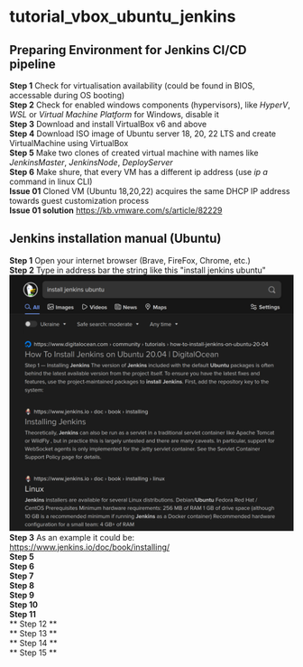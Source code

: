 # tutorial_vbox_ubuntu_jenkins

## Preparing Environment for Jenkins CI/CD pipeline
**Step 1** Check for virtualisation availability (could be found in BIOS, accessable during OS booting) <br>
**Step 2** Check for enabled windows components (hypervisors), like *HyperV*, *WSL* or *Virtual Machine Platform* for Windows, disable it <br>
**Step 3** Download and install VirtualBox v6 and above <br>
**Step 4** Download ISO image of Ubuntu server  18, 20, 22 LTS and create VirtualMachine using VirtualBox <br> 
**Step 5** Make two clones of created virtual machine with names like *JenkinsMaster*, *JenkinsNode*, *DeployServer* <br>
**Step 6** Make shure, that every VM has a different ip address (use *ip a* command in linux CLI) <br>
**Issue 01** Cloned VM (Ubuntu 18,20,22) acquires the same DHCP IP address towards guest customization process <br>
**Issue 01 solution** https://kb.vmware.com/s/article/82229 <br>

## Jenkins installation manual (Ubuntu)

**Step 1** Open your internet browser (Brave, FireFox, Chrome, etc.) <br>
**Step 2** Type in address bar the string like this "install jenkins ubuntu" <br>
![How it looks like][1] <br>
**Step 3** As an example it could be: <br> https://www.jenkins.io/doc/book/installing/ <br>
**Step 5**
<br>
**Step 6**
<br>
**Step 7**
<br>
**Step 8**
<br>
**Step 9**
<br>
**Step 10**
<br>
**Step 11**
<br>
** Step 12 **
<br>
** Step 13 **
<br>
** Step 14 **
<br>
** Step 15 **
<br>



[1]: ./src/install_jenkins_ubuntu.png "Jenkins instrallation page screenshot"